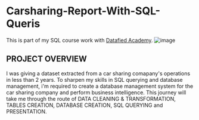 # Carsharing-Report-With-SQL-Queris
This is part of my SQL course work with [Datafied Academy](https://github.com/Datafyde).
![image](https://github.com/Amiphel/Carsharing-Report-With-SQL-Queris/assets/157698401/f42da6b2-f296-4017-a15f-317631627781)


## PROJECT OVERVIEW
I was giving a dataset extracted from a car sharing comapany's operations in less than 2 years.
To sharpen my skills in SQL querying and database management, i'm required to create a database management system
for the car sharing company and perform business intelligence.
This journey will take me through the route of DATA CLEANING & TRANSFORMATION, TABLES CREATION, DATABASE CREATION, SQL QUERYING and PRESENTATION.

